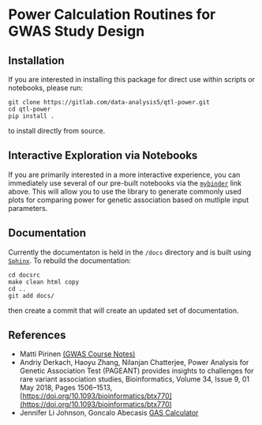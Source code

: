 # Power Calculation Routines for GWAS Study Design

## Installation

If you are interested in installing this package for direct use within scripts or notebooks, please run:

```
git clone https://gitlab.com/data-analysis5/qtl-power.git
cd qtl-power
pip install .
```

to install directly from source.

## Interactive Exploration via Notebooks

If you are primarily interested in a more interactive experience, you can immediately use several of our pre-built notebooks via the [`mybinder`](https://mybinder.org/v2/gl/data-analysis5%2Fqtl-power/default?labpath=notebooks%2F) link above. This will allow you to use the library to generate commonly used plots for comparing power for genetic association based on mutliple input parameters.


## Documentation

Currently the documentaton is held in the `/docs` directory and is built using [`Sphinx`](https://www.sphinx-doc.org/en/master/). To rebuild the documentation:

```
cd docsrc
make clean html copy
cd ..
git add docs/
```

then create a commit that will create an updated set of documentation. 

## References

* Matti Pirinen [(GWAS Course Notes)](https://www.mv.helsinki.fi/home/mjxpirin/GWAS_course/material/GWAS3.html)
* Andriy Derkach, Haoyu Zhang, Nilanjan Chatterjee, Power Analysis for Genetic Association Test (PAGEANT) provides insights to challenges for rare variant association studies, Bioinformatics, Volume 34, Issue 9, 01 May 2018, Pages 1506–1513, [https://doi.org/10.1093/bioinformatics/btx770](https://doi.org/10.1093/bioinformatics/btx770)
* Jennifer Li Johnson, Goncalo Abecasis [GAS Calculator](https://github.com/jenlij/GAS-power-calculator/blob/master/equations_gas_power_calc.pdf)
